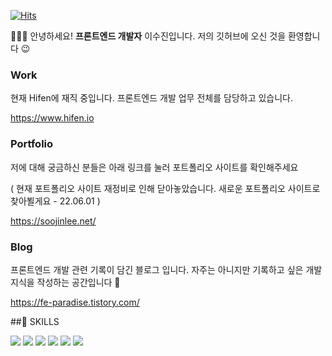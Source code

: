 [![Hits](https://hits.seeyoufarm.com/api/count/incr/badge.svg?url=https%3A%2F%2Fgithub.com%2FLee-Soojin&count_bg=%2379C83D&title_bg=%23555555&icon=&icon_color=%23E7E7E7&title=hits&edge_flat=false)](https://hits.seeyoufarm.com)


👩🏻‍💻 안녕하세요! **프론트엔드 개발자** 이수진입니다. 
저의 깃허브에 오신 것을 환영합니다 😉

### Work
현재 Hifen에 재직 중입니다. 
프론트엔드 개발 업무 전체를 담당하고 있습니다. 

<https://www.hifen.io>

### Portfolio 
저에 대해 궁금하신 분들은 아래 링크를 눌러 포트폴리오 사이트를 확인해주세요 

( 현재 포트폴리오 사이트 재정비로 인해 닫아놓았습니다. 새로운 포트폴리오 사이트로 찾아뵐게요 - 22.06.01 )

<https://soojinlee.net/>


### Blog
프론트엔드 개발 관련 기록이 담긴 블로그 입니다.
자주는 아니지만 기록하고 싶은 개발지식을 작성하는 공간입니다 🏡

<https://fe-paradise.tistory.com/>


##🌠 SKILLS

<img src="https://img.shields.io/badge/React-61DAFB?style=flat-square&logo=React&logoColor=white"/> <img src="https://img.shields.io/badge/JavaScript-F7DF1E?style=flat-square&logo=JavaScript&logoColor=white"/> <img src="https://img.shields.io/badge/Firebase-FFCA28?style=flat-square&logo=Firebase&logoColor=white"/> <img src="https://img.shields.io/badge/HTML5-E34F26?style=flat-square&logo=HTML5&logoColor=white"/> <img src="https://img.shields.io/badge/CSS3-1572B6?style=flat-square&logo=CSS3&logoColor=white"/> <img src="https://img.shields.io/badge/TypeScript-3178C6?style=flat-square&logo=TypeScript&logoColor=white"/> 

